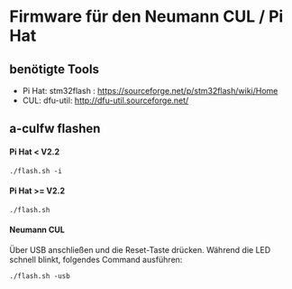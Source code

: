 # Firmware für den Neumann CUL / Pi Hat

## benötigte Tools

- Pi Hat: stm32flash : https://sourceforge.net/p/stm32flash/wiki/Home
- CUL: dfu-util: http://dfu-util.sourceforge.net/

## a-culfw flashen

#### Pi Hat < V2.2
`./flash.sh -i`

#### Pi Hat >= V2.2
`./flash.sh`

#### Neumann CUL
Über USB anschließen und die Reset-Taste drücken. Während die LED schnell blinkt, folgendes Command ausführen:

`./flash.sh -usb`
